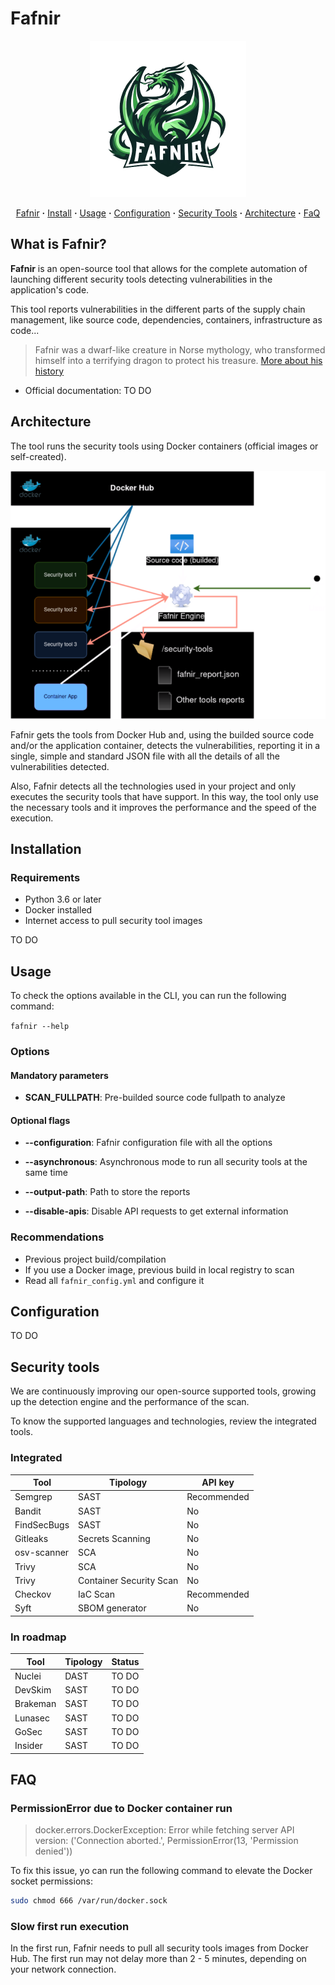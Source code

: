 # Fafnir

<div align="center">
<img src="./assets/logo/logo_fafnir.png" alt="Logo Fafnir" width="250"/>

<br/>

[Fafnir](#what-is-fafnir)
**·**
[Install](#installation)
**·**
[Usage](#usage)
**·**
[Configuration](#configuration)
**·**
[Security Tools](#security-tools)
**·**
[Architecture](#architecture)
**·**
[FaQ](#faq)

</div>

## What is Fafnir?

**Fafnir** is an open-source tool that allows for the complete automation of launching different security tools detecting vulnerabilities in the application's code. 

This tool reports vulnerabilities in the different parts of the supply chain management, like source code, dependencies, containers, infrastructure as code...

> Fafnir was a dwarf-like creature in Norse mythology, who transformed himself into a terrifying dragon to protect his treasure. [More about his history](https://vikingr.org/other-beings/fafnir)

* Official documentation: TO DO

## Architecture

The tool runs the security tools using Docker containers (official images or self-created).

<div align="center">
<img src="./assets/architecture.png" alt="Logo Fafnir" width="800"/>
</div>

Fafnir gets the tools from Docker Hub and, using the builded source code and/or the application container, detects the vulnerabilities, reporting it in a single, simple and standard JSON file with all the details of all the vulnerabilities detected.

Also, Fafnir detects all the technologies used in your project and only executes the security tools that have support. In this way, the tool only use the necessary tools and it improves the performance and the speed of the execution.

## Installation

### Requirements

* Python 3.6 or later
* Docker installed
* Internet access to pull security tool images

TO DO

## Usage

To check the options available in the CLI, you can run the following command:

`fafnir --help`

### Options

#### Mandatory parameters

* **SCAN_FULLPATH**: Pre-builded source code fullpath to analyze

#### Optional flags

* **--configuration**: Fafnir configuration file with all the options

* **--asynchronous**: Asynchronous mode to run all security tools at the same time

* **--output-path**: Path to store the reports

* **--disable-apis**: Disable API requests to get external information

### Recommendations

* Previous project build/compilation
* If you use a Docker image, previous build in local registry to scan
* Read all `fafnir_config.yml` and configure it

## Configuration

TO DO

## Security tools

We are continuously improving our open-source supported tools, growing up the detection engine and the performance of the scan.

To know the supported languages and technologies, review the integrated tools.

### Integrated

|Tool|Tipology|API key|
|----|--------|------|
|Semgrep|SAST|Recommended|
|Bandit|SAST|No|
|FindSecBugs|SAST|No|
|Gitleaks|Secrets Scanning|No|
|osv-scanner|SCA|No|
|Trivy|SCA|No|
|Trivy|Container Security Scan|No|
|Checkov|IaC Scan|Recommended|
|Syft|SBOM generator|No|


### In roadmap

|Tool|Tipology|Status|
|----|--------|------|
|Nuclei|DAST|TO DO|
|DevSkim|SAST|TO DO|
|Brakeman|SAST|TO DO|
|Lunasec|SAST|TO DO|
|GoSec|SAST|TO DO|
|Insider|SAST|TO DO|


## FAQ

### PermissionError due to Docker container run

>docker.errors.DockerException: Error while fetching server API version: ('Connection aborted.', PermissionError(13, 'Permission denied'))

To fix this issue, yo can run the following command to elevate the Docker socket permissions:


```bash
sudo chmod 666 /var/run/docker.sock
```

### Slow first run execution

In the first run, Fafnir needs to pull all security tools images from Docker Hub. The first run may not delay more than 2 - 5 minutes, depending on your network connection.
